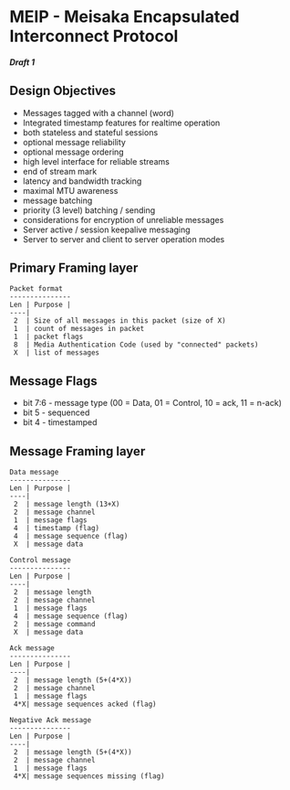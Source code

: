 MEIP - Meisaka Encapsulated Interconnect Protocol
=====

##### Draft 1

Design Objectives
-----

- Messages tagged with a channel (word)
- Integrated timestamp features for realtime operation
- both stateless and stateful sessions
- optional message reliability
- optional message ordering
- high level interface for reliable streams
- end of stream mark
- latency and bandwidth tracking
- maximal MTU awareness
- message batching
- priority (3 level) batching / sending
- considerations for encryption of unreliable messages
- Server active / session keepalive messaging
- Server to server and client to server operation modes


Primary Framing layer
-----

```
Packet format
---------------
Len | Purpose |
----|
 2  | Size of all messages in this packet (size of X)
 1  | count of messages in packet
 1  | packet flags
 8  | Media Authentication Code (used by "connected" packets)
 X  | list of messages
```

Message Flags
------

- bit 7:6 - message type (00 = Data, 01 = Control, 10 = ack, 11 = n-ack)
- bit 5 - sequenced
- bit 4 - timestamped

Message Framing layer
------

```
Data message
---------------
Len | Purpose |
----|
 2  | message length (13+X)
 2  | message channel
 1  | message flags
 4  | timestamp (flag)
 4  | message sequence (flag)
 X  | message data

Control message
---------------
Len | Purpose |
----|
 2  | message length
 2  | message channel
 1  | message flags
 4  | message sequence (flag)
 2  | message command
 X  | message data

Ack message
---------------
Len | Purpose |
----|
 2  | message length (5+(4*X))
 2  | message channel
 1  | message flags
 4*X| message sequences acked (flag)

Negative Ack message
---------------
Len | Purpose |
----|
 2  | message length (5+(4*X))
 2  | message channel
 1  | message flags
 4*X| message sequences missing (flag)

```

